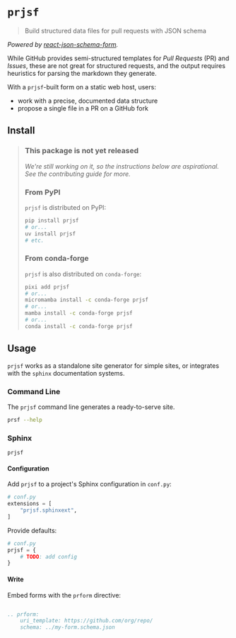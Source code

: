 # `prjsf`

> Build structured data files for pull requests with JSON schema

_Powered by [react-json-schema-form](https://react-jsonschema-form.readthedocs.io)._

While GitHub provides semi-structured templates for _Pull Requests_ (PR) and _Issues_,
these are not great for structured requests, and the output requires heuristics for
parsing the markdown they generate.

With a `prjsf`-built form on a static web host, users:

- work with a precise, documented data structure
- propose a single file in a PR on a GitHub fork

## Install

> ### This package is not yet released
>
> _We're still working on it, so the instructions below are aspirational. See the
> contributing guide for more._
>
> ### From PyPI
>
> `prjsf` is distributed on PyPI:
>
> ```bash
> pip install prjsf
> # or...
> uv install prjsf
> # etc.
> ```
>
> ### From conda-forge
>
> `prjsf` is also distributed on `conda-forge`:
>
> ```bash
> pixi add prjsf
> # or...
> micromamba install -c conda-forge prjsf
> # or...
> mamba install -c conda-forge prjsf
> # or...
> conda install -c conda-forge prjsf
> ```

## Usage

`prjsf` works as a standalone site generator for simple sites, or integrates with the
`sphinx` documentation systems.

### Command Line

The `prjsf` command line generates a ready-to-serve site.

```bash
prsf --help
```

### Sphinx

`prjsf`

#### Configuration

Add `prjsf` to a project's Sphinx configuration in `conf.py`:

```py
# conf.py
extensions = [
    "prjsf.sphinxext",
]
```

Provide defaults:

```py
# conf.py
prjsf = {
    # TODO: add config
}
```

#### Write

Embed forms with the `prform` directive:

```rst

.. prform:
    uri_template: https://github.com/org/repo/
    schema: ../my-form.schema.json
```
